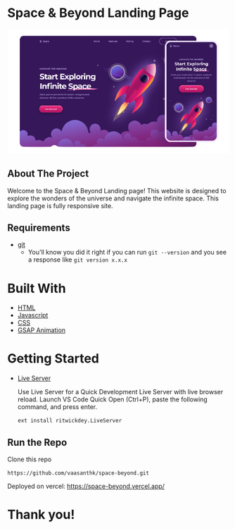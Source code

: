 # Space & Beyond Landing Page

![alt text](./assets/preview.png)

## About The Project

Welcome to the Space & Beyond Landing page! This website is designed to explore the wonders of the universe and navigate the infinite space. This landing page is fully responsive site.

## Requirements

- [git](https://git-scm.com/book/en/v2/Getting-Started-Installing-Git)
  - You'll know you did it right if you can run `git --version` and you see a response like `git version x.x.x`

# Built With

- [HTML](https://developer.mozilla.org/en-US/docs/Web/HTML)
- [Javascript](https://developer.mozilla.org/en-US/docs/Web/JavaScript)
- [CSS](https://developer.mozilla.org/en-US/docs/Web/CSS)
- [GSAP Animation](https://greensock.com/)

# Getting Started

- [Live Server](https://marketplace.visualstudio.com/items?itemName=ritwickdey.LiveServer)

  Use Live Server for a Quick Development Live Server with live browser reload.
  Launch VS Code Quick Open (Ctrl+P), paste the following command, and press enter.

  ```
  ext install ritwickdey.LiveServer
  ```

## Run the Repo

Clone this repo

```
https://github.com/vaasanthk/space-beyond.git
```

Deployed on vercel:
https://space-beyond.vercel.app/


# Thank you!
